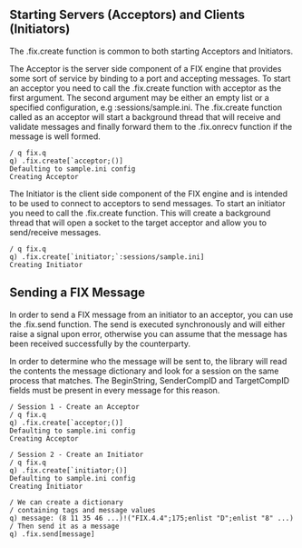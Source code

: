 Starting Servers (Acceptors) and Clients (Initiators)
----------------

The .fix.create function is common to both starting Acceptors and Initiators.

The Acceptor is the server side component of a FIX engine that provides some sort of service by binding to a port and accepting messages. To start an acceptor you need to call the .fix.create function with acceptor as the first argument. The second argument may be either an empty list or a specified configuration, e.g :sessions/sample.ini. The .fix.create function called as an acceptor will start a background thread that will receive and validate messages and finally forward them to the .fix.onrecv function if the message is well formed.

```
/ q fix.q
q) .fix.create[`acceptor;()]
Defaulting to sample.ini config
Creating Acceptor
```

The Initiator is the client side component of the FIX engine and is intended to be used to connect to acceptors to send messages. To start an initiator you need to call the .fix.create function. This will create a background thread that will open a socket to the target acceptor and allow you to send/receive messages.

```
/ q fix.q
q) .fix.create[`initiator;`:sessions/sample.ini]
Creating Initiator
```

Sending a FIX Message
--------------------

In order to send a FIX message from an initiator to an acceptor, you can use the .fix.send function. The send is executed synchronously and will either raise a signal upon error, otherwise you can assume that the message has been received successfully by the counterparty.

In order to determine who the message will be sent to, the library will read the contents the message dictionary and look for a session on the same process that matches. The BeginString, SenderCompID and TargetCompID fields must be present in every message for this reason.

```
/ Session 1 - Create an Acceptor
/ q fix.q
q) .fix.create[`acceptor;()]
Defaulting to sample.ini config
Creating Acceptor

/ Session 2 - Create an Initiator
/ q fix.q
q) .fix.create[`initiator;()]
Defaulting to sample.ini config
Creating Initiator

/ We can create a dictionary
/ containing tags and message values
q) message: (8 11 35 46 ...)!("FIX.4.4";175;enlist "D";enlist "8" ...)
/ Then send it as a message
q) .fix.send[message]
```
